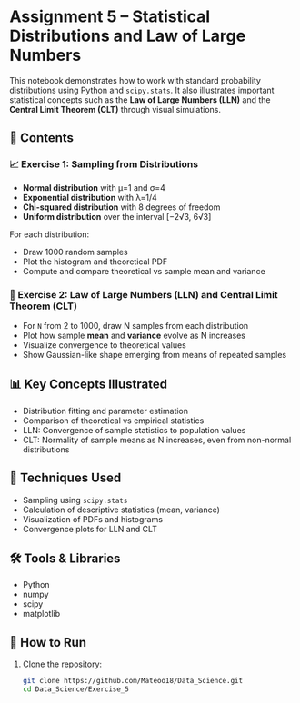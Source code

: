 # Assignment 5 – Statistical Distributions and Law of Large Numbers

This notebook demonstrates how to work with standard probability distributions using Python and `scipy.stats`. It also illustrates important statistical concepts such as the **Law of Large Numbers (LLN)** and the **Central Limit Theorem (CLT)** through visual simulations.

## 📌 Contents

### 📈 Exercise 1: Sampling from Distributions

- **Normal distribution** with μ=1 and σ=4  
- **Exponential distribution** with λ=1/4  
- **Chi-squared distribution** with 8 degrees of freedom  
- **Uniform distribution** over the interval [−2√3, 6√3]

For each distribution:
- Draw 1000 random samples
- Plot the histogram and theoretical PDF
- Compute and compare theoretical vs sample mean and variance

### 🔁 Exercise 2: Law of Large Numbers (LLN) and Central Limit Theorem (CLT)

- For `N` from 2 to 1000, draw N samples from each distribution
- Plot how sample **mean** and **variance** evolve as N increases
- Visualize convergence to theoretical values
- Show Gaussian-like shape emerging from means of repeated samples

## 📊 Key Concepts Illustrated

- Distribution fitting and parameter estimation
- Comparison of theoretical vs empirical statistics
- LLN: Convergence of sample statistics to population values
- CLT: Normality of sample means as N increases, even from non-normal distributions

## 🧠 Techniques Used

- Sampling using `scipy.stats`
- Calculation of descriptive statistics (mean, variance)
- Visualization of PDFs and histograms
- Convergence plots for LLN and CLT

## 🛠️ Tools & Libraries

- Python
- numpy
- scipy
- matplotlib

## 🚀 How to Run

1. Clone the repository:
   ```bash
   git clone https://github.com/Mateoo18/Data_Science.git
   cd Data_Science/Exercise_5
